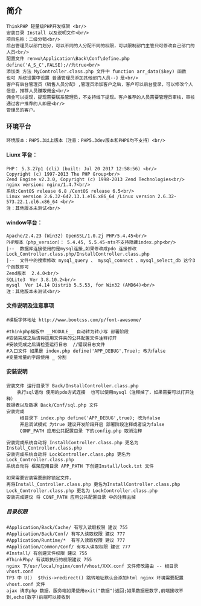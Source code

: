 ﻿## 简介
    ThinkPHP 轻量级PHP开发框架 <br/>
    安装目录 Install 以及说明文件<br/>
    项目名称：二级分销<br/>
    后台管理员以部门划分，可以不同的人分配不同的权限，可以限制部门主管只可修改自己部门的人员<br/>
    配置文件 renwu\Application\Back\Conf\define.php   define('A_S_C',FALSE);//为true<br/>
    添加类 方法 MyController.class.php 文件中 function arr_data($key) 函数
    也可 系统设置中设置 普通管理员添加其他部门人员--》是<br/>
	客户有后台管理员（销售人员分配）,管理员添加客户之后，客户可以前台登录，可以修改个人信息，推荐人员赚取佣金<br/>
	佣金可以提现，提现需要联系管理员，不支持线下提现。客户推荐的人员需要管理员审核，审核通过客户推荐的人即是<br/>
	管理员的客户。

### 环境平台
    环境版本：PHP5.3以上版本（注意：PHP5.3dev版本和PHP6均不支持）<br/>

#### Liunx 平台：<br/>
    PHP： 5.3.27p1 (cli) (built: Jul 20 2017 12:58:56) <br/>
    Copyright (c) 1997-2013 The PHP Group<br/>
    Zend Engine v2.3.0, Copyright (c) 1998-2013 Zend Technologies<br/>
    nginx version: nginx/1.4.7<br/>
    系统:CentOS release 6.8 /CentOS release 6.5<br/>
    Linux version 2.6.32-642.13.1.el6.x86_64 /Linux version 2.6.32-573.22.1.el6.x86_64 <br/>
    注：其他版本未测试<br/>

#### window平台：<br/>
    Apache/2.4.23 (Win32) OpenSSL/1.0.2j PHP/5.4.45<br/>
    PHP版本（php_version）：	5.4.45, 5.5.45-nts不支持隐藏index.php<br/>
    |--  数据库连接使用的是mysql连接,如果修改成pdo 连接修改 Lock_Controller.class.php/InstallController.class.php
    |--  文件中的搜索修改 mysql_query 、 mysql_connect 、mysql_select_db 这个3个函数即可
    Zend版本	2.4.0<br/>
    SQLite3　Ver 3.8.10.2<br/>
    mysql  Ver 14.14 Distrib 5.5.53, for Win32 (AMD64)<br/>
    注：其他版本未测试<br/>

#### 文件说明及注意事项
    #模板字体地址 http://www.bootcss.com/p/font-awesome/

    #thinkphp模板中 __MODULE__ 自动转为转小写 部署阶段
    #安装完成之后请将应用文件夹的公共配置文件注释打开
    #安装完成之后请检查运行日志  //错误日志文件
    #入口文件 如果是 index.php define('APP_DEBUG',True); 改为false
    #变量常量的字段使用 _ 分割

#### 安装说明
	安装文件 运行目录下 Back/InstallController.class.php 
		执行sql语句 使用的pdo方式连接  也可以使用mysql（注释掉了，如果需要可以打开注释）
	数据表以及数据 Back/Conf/sql.php 文件
	安装完成
         根目录下 index.php define('APP_DEBUG',true); 改为false
         开启调试模式 为true 建议开发阶段开启 部署阶段注释或者设为false
         CONF_PATH 应用公共配置目录 下的config.php 取消注释

	安装完成系统自动将 InstallController.class.php 更名为 Install_Controller.class.php
	安装完成系统自动将 LockController.class.php 更名为 Lock_Controller.class.php
	系统自动将 框架应用目录 APP_PATH 下创建Install/lock.txt 文件

	如果需要安装需要删除锁定文件，
	再将Install_Controller.class.php 更名为InstallController.class.php
 	Lock_Controller.class.php 更名为 LockController.class.php
	安装完成建议 将 CONF_PATH 应用公共配置目录 中的注释去掉

##### 目录权限
	#Application/Back/Cache/ 有写入读取权限 建议 755
	#Application/Back/Conf/ 有写入读取权限 建议 777
	#Application/Runtime/*  有写入读取权限 建议 777
	#Application/Common/Conf/ 有写入读取权限 建议 777
	#Install/ 有创建文件权限 建议 755
	#ThinkPhp/ 有读取执行的权限建议 755
	nginx 下/usr/local/nginx/conf/vhost/XXX.conf 文件修改路由 -- 根目录 vhost.conf
	TP3 中 U()  $this->redirect() 跳转地址默认会添加html nginx 环境需要配置 vhost.conf 文件
    ajax 请求php 数据，服务端如果使用exit("数据")返回;如果数据是数字,前端接收不到,echo(数字)前端可以接收到